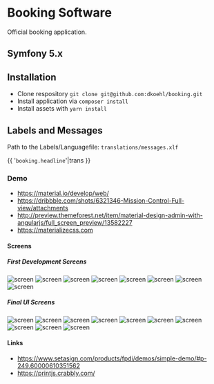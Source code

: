 # Booking Software
Official booking application.

## Symfony 5.x



## Installation
* Clone respository ````git clone git@github.com:dkoehl/booking.git````
* Install application via ````composer install````
* Install assets with ```yarn install```


## Labels and Messages
Path to the Labels/Languagefile: `translations/messages.xlf`

{{ '`booking.headline`'|trans }}

### Demo
* <https://material.io/develop/web/>
* <https://dribbble.com/shots/6321346-Mission-Control-Full-view/attachments>
* <http://preview.themeforest.net/item/material-design-admin-with-angularjs/full_screen_preview/13582227>
* <https://materializecss.com>


#### Screens
##### First Development Screens
![screen](assets/_screens/screen1.png)
![screen](assets/_screens/screen2.png)
![screen](assets/_screens/screen3.png)
![screen](assets/_screens/screen4.png)
![screen](assets/_screens/screen5.png)
![screen](assets/_screens/screen6.png)
![screen](assets/_screens/screen7.png)
![screen](assets/_screens/screen8.png)
##### Final UI Screens

![screen](assets/_screens/screen9.png)
![screen](assets/_screens/screen10.png)
![screen](assets/_screens/screen11.png)
![screen](assets/_screens/screen12.png)
![screen](assets/_screens/screen13.png)
![screen](assets/_screens/screen14.png)
![screen](assets/_screens/screen15.png)
![screen](assets/_screens/screen16.png)
![screen](assets/_screens/screen17.png)
![screen](assets/_screens/screen18.png)

 

 
#### Links
* https://www.setasign.com/products/fpdi/demos/simple-demo/#p-249.60000610351562
* https://printjs.crabbly.com/